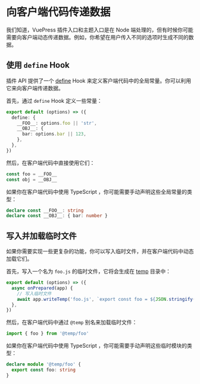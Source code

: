 # 向客户端代码传递数据

我们知道，VuePress 插件入口和主题入口是在 Node 端处理的，但有时候你可能需要向客户端动态传递数据。例如，你希望在用户传入不同的选项时生成不同的数据。

## 使用 `define` Hook

插件 API 提供了一个 [define](../../reference/plugin-api.md#define) Hook 来定义客户端代码中的全局常量。你可以利用它来向客户端传递数据。

首先，通过 `define` Hook 定义一些常量：

```ts
export default (options) => ({
  define: {
    __FOO__: options.foo || 'str',
    __OBJ__: {
      bar: options.bar || 123,
    },
  },
})
```

然后，在客户端代码中直接使用它们：

```ts
const foo = __FOO__
const obj = __OBJ__
```

如果你在客户端代码中使用 TypeScript ，你可能需要手动声明这些全局常量的类型：

```ts
declare const __FOO__: string
declare const __OBJ__: { bar: number }
```

## 写入并加载临时文件

如果你需要实现一些更复杂的功能，你可以写入临时文件，并在客户端代码中动态加载它们。

首先，写入一个名为 `foo.js` 的临时文件，它将会生成在 [temp](../../reference/config.md#temp) 目录中：

```ts
export default (options) => ({
  async onPrepared(app) {
    // 写入临时文件
    await app.writeTemp('foo.js', `export const foo = ${JSON.stringify(options.foo)}`)
  },
})
```

然后，在客户端代码中通过 `@temp` 别名来加载临时文件：

```ts
import { foo } from '@temp/foo'
```

如果你在客户端代码中使用 TypeScript ，你可能需要手动声明这些临时模块的类型：

```ts
declare module '@temp/foo' {
  export const foo: string
}
```
